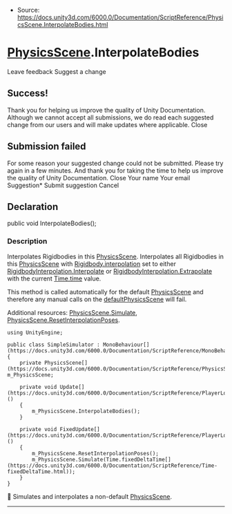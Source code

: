 * Source: https://docs.unity3d.com/6000.0/Documentation/ScriptReference/PhysicsScene.InterpolateBodies.html

#  [PhysicsScene](https://docs.unity3d.com/6000.0/Documentation/ScriptReference/PhysicsScene.html).InterpolateBodies
Leave feedback
Suggest a change
## Success!
Thank you for helping us improve the quality of Unity Documentation. Although we cannot accept all submissions, we do read each suggested change from our users and will make updates where applicable.
Close
## Submission failed
For some reason your suggested change could not be submitted. Please <a>try again</a> in a few minutes. And thank you for taking the time to help us improve the quality of Unity Documentation.
Close
Your name Your email Suggestion* Submit suggestion
Cancel
## Declaration
public void InterpolateBodies(); 
### Description
Interpolates Rigidbodies in this [PhysicsScene](https://docs.unity3d.com/6000.0/Documentation/ScriptReference/PhysicsScene.html).
Interpolates all Rigidbodies in this [PhysicsScene](https://docs.unity3d.com/6000.0/Documentation/ScriptReference/PhysicsScene.html) with [Rigidbody.interpolation](https://docs.unity3d.com/6000.0/Documentation/ScriptReference/Rigidbody-interpolation.html) set to either [RigidbodyInterpolation.Interpolate](https://docs.unity3d.com/6000.0/Documentation/ScriptReference/RigidbodyInterpolation.Interpolate.html) or [RigidbodyInterpolation.Extrapolate](https://docs.unity3d.com/6000.0/Documentation/ScriptReference/RigidbodyInterpolation.Extrapolate.html) with the current [Time.time](https://docs.unity3d.com/6000.0/Documentation/ScriptReference/Time-time.html) value.  
  
This method is called automatically for the default [PhysicsScene](https://docs.unity3d.com/6000.0/Documentation/ScriptReference/PhysicsScene.html) and therefore any manual calls on the [defaultPhysicsScene](https://docs.unity3d.com/6000.0/Documentation/ScriptReference/Physics-defaultPhysicsScene.html) will fail.  
  
Additional resources: [PhysicsScene.Simulate](https://docs.unity3d.com/6000.0/Documentation/ScriptReference/PhysicsScene.Simulate.html), [PhysicsScene.ResetInterpolationPoses](https://docs.unity3d.com/6000.0/Documentation/ScriptReference/PhysicsScene.ResetInterpolationPoses.html).
```
using UnityEngine;  
  
public class SimpleSimulator : MonoBehaviour[](https://docs.unity3d.com/6000.0/Documentation/ScriptReference/MonoBehaviour.html)
{
    private PhysicsScene[](https://docs.unity3d.com/6000.0/Documentation/ScriptReference/PhysicsScene.html) m_PhysicsScene;  
  
    private void Update[](https://docs.unity3d.com/6000.0/Documentation/ScriptReference/PlayerLoop.Update.html)()
    {
        m_PhysicsScene.InterpolateBodies();
    }  
  
    private void FixedUpdate[](https://docs.unity3d.com/6000.0/Documentation/ScriptReference/PlayerLoop.FixedUpdate.html)()
    {
        m_PhysicsScene.ResetInterpolationPoses();
        m_PhysicsScene.Simulate(Time.fixedDeltaTime[](https://docs.unity3d.com/6000.0/Documentation/ScriptReference/Time-fixedDeltaTime.html));
    }
}

```

Simulates and interpolates a non-default [PhysicsScene](https://docs.unity3d.com/6000.0/Documentation/ScriptReference/PhysicsScene.html).
* * *

